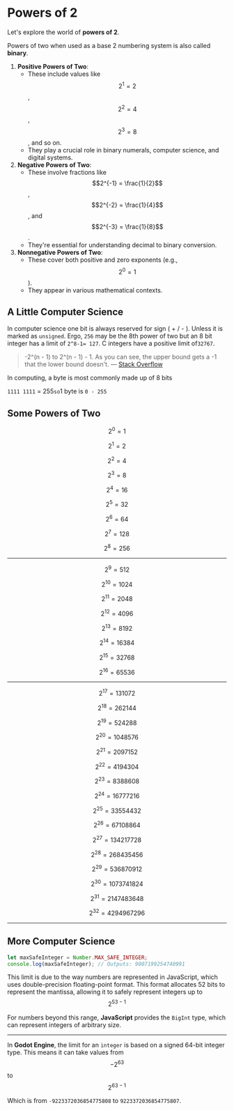 # Powers of 2
Let's explore the world of **powers of 2**. 



Powers of two when used as a base 2 numbering system is also called **binary**.



1. **Positive Powers of Two**:
   - These include values like $$2^1 = 2$$, $$2^2 = 4$$, $$2^3 = 8$$, and so on.
   - They play a crucial role in binary numerals, computer science, and digital systems.
2. **Negative Powers of Two**:
   - These involve fractions like $$2^{-1} = \frac{1}{2}$$, $$2^{-2} = \frac{1}{4}$$, and $$2^{-3} = \frac{1}{8}$$.
   - They're essential for understanding decimal to binary conversion.
3. **Nonnegative Powers of Two**:
   - These cover both positive and zero exponents (e.g., $$2^0 = 1$$).
   - They appear in various mathematical contexts.



## A Little Computer Science

In computer science one bit is always reserved for sign ( + / - ). Unless it is marked as `unsigned`. Ergo, `256` may be the 8th power of two but an 8 bit integer has a limit of `2^8-1= 127`. C integers have a positive limit of`32767`.

>   -2^(n - 1) to 2^(n - 1) - 1. As you can see, the upper bound gets a -1 that the lower bound doesn't. — [Stack Overflow](https://stackoverflow.com/questions/18558271/why-the-range-of-int-is-32768-to-32767)

In computing, a byte is most commonly made up of 8 bits

`1111 1111` =  255` so `1 byte is `0 - 255`

## Some Powers of Two

$$2^0 = 1$$

$$2^1 = 2$$

$$2^2 = 4$$

$$2^3 = 8$$

$$2^4 = 16$$

$$2^5 = 32$$

$$2^6 = 64$$

$$2^7 = 128$$

$$2^8 = 256$$



---

$$2^9 = 512$$

$$2^{10} = 1024$$

$$2^{11} = 2048$$

$$2^{12} = 4096$$

$$2^{13} = 8192$$

$$2^{14} = 16384$$

$$2^{15} = 32768$$

$$2^{16} = 65536$$



---

$$2^{17} = 131072$$

$$2^{18} = 262144$$

$$2^{19} = 524288$$

$$2^{20} = 1048576$$

$$2^{21} = 2097152$$

$$2^{22} = 4194304$$

$$2^{23} = 8388608$$

$$2^{24} = 16777216$$

$$2^{25} = 33554432$$

$$2^{26} = 67108864$$

$$2^{27} = 134217728$$

$$2^{28} = 268435456$$

$$2^{29} = 536870912$$

$$2^{30} = 1073741824$$

$$2^{31} = 2147483648$$

$$2^{32} = 4294967296$$

---

## More Computer Science

```js
let maxSafeInteger = Number.MAX_SAFE_INTEGER;
console.log(maxSafeInteger); // Outputs: 9007199254740991
```

This limit is due to the way numbers are represented in JavaScript, which uses double-precision floating-point format. This format allocates 52 bits to represent the mantissa, allowing it to safely represent integers up to $$2^{53−1}$$

For numbers beyond this range, **JavaScript** provides the `BigInt` type, which can represent integers of arbitrary size.

----

In **Godot Engine**, the limit for an `integer` is based on a signed 64-bit integer type. This means it can take values from 
$$−2^{63}$$
 to 
 $$2^{63−1}$$

Which is from `-9223372036854775808` to `9223372036854775807`.